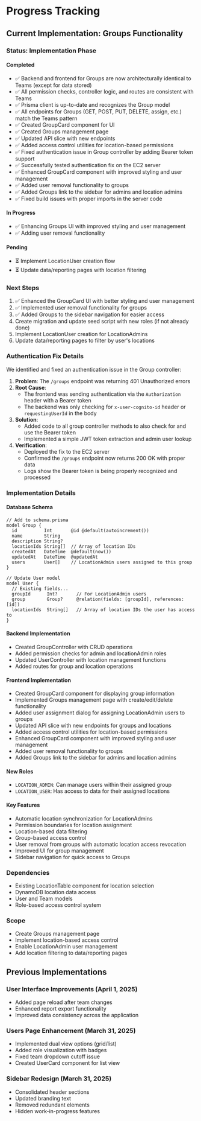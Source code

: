 # Progress Tracking

## Current Implementation: Groups Functionality

### Status: Implementation Phase

#### Completed
- ✅ Backend and frontend for Groups are now architecturally identical to Teams (except for data stored)
- ✅ All permission checks, controller logic, and routes are consistent with Teams
- ✅ Prisma client is up-to-date and recognizes the Group model
- ✅ All endpoints for Groups (GET, POST, PUT, DELETE, assign, etc.) match the Teams pattern
- ✅ Created GroupCard component for UI
- ✅ Created Groups management page
- ✅ Updated API slice with new endpoints
- ✅ Added access control utilities for location-based permissions
- ✅ Fixed authentication issue in Group controller by adding Bearer token support
- ✅ Successfully tested authentication fix on the EC2 server
- ✅ Enhanced GroupCard component with improved styling and user management
- ✅ Added user removal functionality to groups
- ✅ Added Groups link to the sidebar for admins and location admins
- ✅ Fixed build issues with proper imports in the server code

#### In Progress
- ✅ Enhancing Groups UI with improved styling and user management
- ✅ Adding user removal functionality

#### Pending
- ⏳ Implement LocationUser creation flow
- ⏳ Update data/reporting pages with location filtering

### Next Steps
1. ✅ Enhanced the GroupCard UI with better styling and user management
2. ✅ Implemented user removal functionality for groups
3. ✅ Added Groups to the sidebar navigation for easier access
4. Create migration and update seed script with new roles (if not already done)
5. Implement LocationUser creation for LocationAdmins
6. Update data/reporting pages to filter by user's locations

### Authentication Fix Details
We identified and fixed an authentication issue in the Group controller:

1. **Problem**: The `/groups` endpoint was returning 401 Unauthorized errors
2. **Root Cause**:
   - The frontend was sending authentication via the `Authorization` header with a Bearer token
   - The backend was only checking for `x-user-cognito-id` header or `requestingUserId` in the body
3. **Solution**:
   - Added code to all group controller methods to also check for and use the Bearer token
   - Implemented a simple JWT token extraction and admin user lookup
4. **Verification**:
   - Deployed the fix to the EC2 server
   - Confirmed the `/groups` endpoint now returns 200 OK with proper data
   - Logs show the Bearer token is being properly recognized and processed

### Implementation Details

#### Database Schema
```prisma
// Add to schema.prisma
model Group {
  id          Int       @id @default(autoincrement())
  name        String
  description String?
  locationIds String[]  // Array of location IDs
  createdAt   DateTime  @default(now())
  updatedAt   DateTime  @updatedAt
  users       User[]    // LocationAdmin users assigned to this group
}

// Update User model
model User {
  // Existing fields...
  groupId      Int?       // For LocationAdmin users
  group        Group?     @relation(fields: [groupId], references: [id])
  locationIds  String[]   // Array of location IDs the user has access to
}
```

#### Backend Implementation
- Created GroupController with CRUD operations
- Added permission checks for admin and locationAdmin roles
- Updated UserController with location management functions
- Added routes for group and location operations

#### Frontend Implementation
- Created GroupCard component for displaying group information
- Implemented Groups management page with create/edit/delete functionality
- Added user assignment dialog for assigning LocationAdmin users to groups
- Updated API slice with new endpoints for groups and locations
- Added access control utilities for location-based permissions
- Enhanced GroupCard component with improved styling and user management
- Added user removal functionality to groups
- Added Groups link to the sidebar for admins and location admins

#### New Roles
- `LOCATION_ADMIN`: Can manage users within their assigned group
- `LOCATION_USER`: Has access to data for their assigned locations

#### Key Features
- Automatic location synchronization for LocationAdmins
- Permission boundaries for location assignment
- Location-based data filtering
- Group-based access control
- User removal from groups with automatic location access revocation
- Improved UI for group management
- Sidebar navigation for quick access to Groups

### Dependencies
- Existing LocationTable component for location selection
- DynamoDB location data access
- User and Team models
- Role-based access control system

### Scope
- Create Groups management page
- Implement location-based access control
- Enable LocationAdmin user management
- Add location filtering to data/reporting pages

## Previous Implementations

### User Interface Improvements (April 1, 2025)
- Added page reload after team changes
- Enhanced report export functionality
- Improved data consistency across the application

### Users Page Enhancement (March 31, 2025)
- Implemented dual view options (grid/list)
- Added role visualization with badges
- Fixed team dropdown cutoff issue
- Created UserCard component for list view

### Sidebar Redesign (March 31, 2025)
- Consolidated header sections
- Updated branding text
- Removed redundant elements
- Hidden work-in-progress features